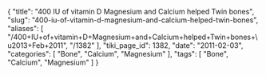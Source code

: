 {
    "title": "400 IU of vitamin D Magnesium and Calcium helped Twin bones",
    "slug": "400-iu-of-vitamin-d-magnesium-and-calcium-helped-twin-bones",
    "aliases": [
        "/400+IU+of+vitamin+D+Magnesium+and+Calcium+helped+Twin+bones+\u2013+Feb+2011",
        "/1382"
    ],
    "tiki_page_id": 1382,
    "date": "2011-02-03",
    "categories": [
        "Bone",
        "Calcium",
        "Magnesium"
    ],
    "tags": [
        "Bone",
        "Calcium",
        "Magnesium"
    ]
}